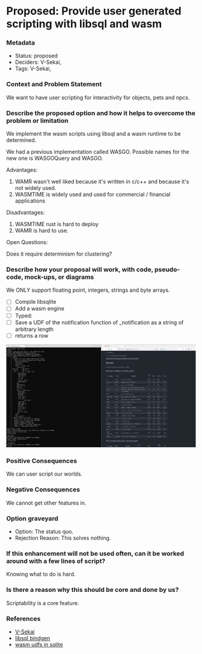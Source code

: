 # Proposed: Provide user generated scripting with libsql and wasm

### Metadata

- Status: proposed <!-- draft | proposed | rejected | accepted | deprecated | superseded by -->
- Deciders: V-Sekai,
- Tags: V-Sekai,

### Context and Problem Statement

We want to have user scripting for interactivity for objects, pets and npcs.

### Describe the proposed option and how it helps to overcome the problem or limitation

We implement the wasm scripts using libsql and a wasm runtime to be determined.

We had a previous implementation called WASGO. Possible names for the new one is WASGOQuery and WASGO.

Advantages:

1. WAMR wasn't well liked because it's written in c/c++ and because it's not widely used.
2. WASMTIME is widely used and used for commercial / financial applications

Disadvantages:

1. WASMTIME rust is hard to deploy
2. WAMR is hard to use.

Open Questions:

Does it require determinism for clustering?

### Describe how your proposal will work, with code, pseudo-code, mock-ups, or diagrams

We ONLY support floating point, integers, strings and byte arrays.

- [ ] Compile libsqlite
- [ ] Add a wasm engine
- [ ] Typed:
- [ ] Save a UDF of the notification function of \_notification as a string of arbitrary length
- [ ] returns a row

![image](attachments/214701442-92179b40-a869-4290-a328-c2ad4c56264a.png)

### Positive Consequences

We can user script our worlds.

### Negative Consequences

We cannot get other features in.

### Option graveyard

- Option: The status quo. <!-- List the proposed options no longer open for consideration. -->
- Rejection Reason: This solves nothing. <!-- List the reasons for the rejection: (the bad traits) -->

### If this enhancement will not be used often, can it be worked around with a few lines of script?

Knowing what to do is hard.

### Is there a reason why this should be core and done by us?

Scriptability is a core feature.

### References

- [V-Sekai](https://v-sekai.org/)
- [libsql bindgen](https://bindgen.libsql.org/)
- [wasm udfs in sqlite](https://blog.chiselstrike.com/webassembly-functions-for-your-sqlite-compatible-database-7e1ad95a2aa7)
